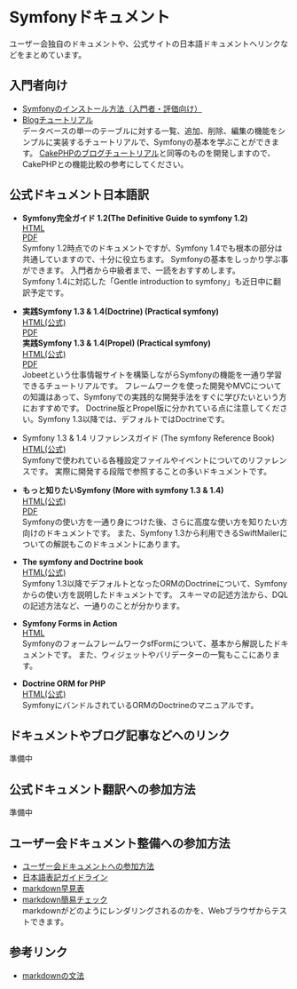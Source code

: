 Symfonyドキュメント
=============================

ユーザー会独自のドキュメントや、公式サイトの日本語ドキュメントへリンクなどをまとめています。


入門者向け
--------

- [Symfonyのインストール方法（入門者・評価向け）](docs/for-beginners/installation)
- [Blogチュートリアル](docs/for-beginners/blog-tutorial/?sk=file&so=asc)<br />
  データベースの単一のテーブルに対する一覧、追加、削除、編集の機能をシンプルに実装するチュートリアルで、Symfonyの基本を学ぶことができます。
  [CakePHPのブログチュートリアル](http://book.cakephp.org/ja/view/219/Blog)と同等のものを開発しますので、CakePHPとの機能比較の参考にしてください。


公式ドキュメント日本語訳
------------------------

- **Symfony完全ガイド 1.2(The Definitive Guide to symfony 1.2)**<br />
  [HTML](http://symfony.sarabande.jp/book/1.2/)<br />
  [PDF](http://cloud.github.com/downloads/masakielastic/masakielastic.github.com/sf-book-1.2-ja.pdf)<br />
  Symfony 1.2時点でのドキュメントですが、Symfony 1.4でも根本の部分は共通していますので、十分に役立ちます。
  Symfonyの基本をしっかり学ぶ事ができます。
  入門者から中級者まで、一読をおすすめします。<br />
  Symfony 1.4に対応した「Gentle introduction to symfony」も近日中に翻訳予定です。
  
- **実践Symfony 1.3 & 1.4(Doctrine) (Practical symfony)**<br />
  [HTML(公式)](http://www.symfony-project.org/jobeet/1_4/Doctrine/ja/)<br />
  [PDF](http://downloads.sarabande.jp/symfony/1.4/jobeet-1.4-doctrine-ja.pdf)<br />
  **実践Symfony 1.3 & 1.4(Propel) (Practical symfony)**<br />
  [HTML(公式)](http://www.symfony-project.org/jobeet/1_4/Propel/ja/)<br />
  [PDF](http://downloads.sarabande.jp/symfony/1.4/jobeet-1.4-propel-ja.pdf)<br />
  Jobeetという仕事情報サイトを構築しながらSymfonyの機能を一通り学習できるチュートリアルです。
  フレームワークを使った開発やMVCについての知識はあって、Symfonyでの実践的な開発手法をすぐに学びたいという方におすすめです。
  Doctrine版とPropel版に分かれている点に注意してください。Symfony 1.3以降では、デフォルトではDoctrineです。

- Symfony 1.3 & 1.4 リファレンスガイド (The symfony Reference Book)<br />
  [HTML(公式)](http://www.symfony-project.org/reference/1_4/ja/)<br />
  Symfonyで使われている各種設定ファイルやイベントについてのリファレンスです。
  実際に開発する段階で参照することの多いドキュメントです。

- **もっと知りたいSymfony (More with symfony 1.3 & 1.4)**<br />
  [HTML(公式)](http://www.symfony-project.org/more-with-symfony/1_4/ja/)<br />
  [PDF](http://dl.dropbox.com/u/957604/sf-advent2009-ja.pdf)<br />
  Symfonyの使い方を一通り身につけた後、さらに高度な使い方を知りたい方向けのドキュメントです。
  また、Symfony 1.3から利用できるSwiftMailerについての解説もこのドキュメントにあります。

- **The symfony and Doctrine book**<br />
  [HTML(公式)](http://www.symfony-project.org/doctrine/1_2/ja/)<br />
  Symfony 1.3以降でデフォルトとなったORMのDoctrineについて、Symfonyからの使い方を説明したドキュメントです。
  スキーマの記述方法から、DQLの記述方法など、一通りのことが分かります。

- **Symfony Forms in Action**<br />
  [HTML](http://www.symfony-project.org/forms/1_2/ja/)<br />
  SymfonyのフォームフレームワークsfFormについて、基本から解説したドキュメントです。
  また、ウィジェットやバリデーターの一覧もここにあります。

- **Doctrine ORM for PHP**<br />
  [HTML(公式)](http://www.doctrine-project.org/projects/orm/1.2/docs/manual/ja)<br />
  SymfonyにバンドルされているORMのDoctrineのマニュアルです。



ドキュメントやブログ記事などへのリンク
--------------------------------------

準備中



公式ドキュメント翻訳への参加方法
--------------------------------

準備中



ユーザー会ドキュメント整備への参加方法
--------------------------------------

- [ユーザー会ドキュメントへの参加方法](joining-userdocs)
- [日本語表記ガイドライン](japanese-style)
- [markdown早見表](markdown-sample)
- [markdown簡易チェック](http://www.symfony-project.org/plugins/markdown_dingus)<br />
  markdownがどのようにレンダリングされるのかを、Webブラウザからテストできます。



参考リンク
----------

- [markdownの文法](http://blog.2310.net/archives/6)

